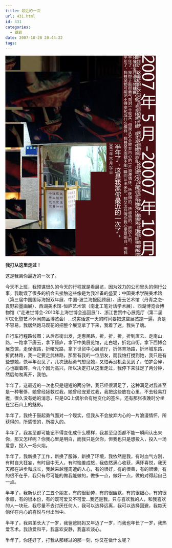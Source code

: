 ```yaml
---
title: 最近的一次
url: 431.html
id: 431
categories:
  - 做到
date: 2007-10-28 20:44:22
tags:
---
```


![](/images/attachments/month_0710/q20071028204353.jpg)  
  

**我打从这里走过！**

  
这是我离你最近的一次了。  
  
今天不上班，我预谋很久的今天的行程就是看展览，因为效力的公司里头的例行公事，我耽误了很多的机会去接触这些像是为我准备的盛宴：中国美术学院美术馆（第三届中国国际海报双年展、中国-波兰海报回顾展）、唐云艺术馆（丹青之恋-袁野彩墨画展）、西湖美术馆-恒庐艺术馆（南北工笔对话学术展）、西湖博览会博物馆（“走进世博会-2010年上海世博会巡回展”）、浙江世贸中心展览厅（第二届印文化暨艺术休闲商品博览会）…说实话这一天的时间要把这些展览跑一遍，真是不容易，我居然跑马观花的把整个展览拿了下来，我着了迷，我失了魂。  
  
自行车行程路线图：从后市街出发，走惠民路，折，折，折，折到唐云、走南山路，一路拿下唐云，拿下恒庐，拿下中美展览馆，走白堤，折北山街，拿下西博会展览馆，走保俶路，折曙光路，拿下世贸中心展览厅，折体育场路，折环城东路，折武林路，我一定要走武林路，那里有我的一位朋友，而我怕打搅到她，我只是有些想她，快半年没见了，几次鼓起勇气想见她，又怕再没机会见到了，怕梦会碎，心也跟着碎，今儿个因为高兴，所以决定打从这里走过，我停下来驻足了两分钟，然后匆匆离开，我怕。  
  
半年了，这最近的一次也只是短短的两分钟，我已经很满足了，这种满足对我甚至是一种奢侈，她曾经拯救过我，她曾经宠爱过我，我把这些放在心里，不去轻易打搅，很久没有她的消息，只是QQ上偶尔会有她变化的签名，还有那张夜晚时分坐在宝石山上的魅影。  
  
半年了，我终于鼓起勇气面对一个现实，但我从不会放弃内心的一片浪漫情怀，所获得的，所感悟的，所投入的。  
  
半年了，我甚至都可能记不得变化成什么模样，我甚至见面都不能一瞬间认出来你，那又怎样呢？你我心里是明白，而我只是欠你，但我也只是想投入，投入一场爱意，投入一场火焰。  
  
半年了，我新换了工作，新换了服饰，新换了环境，我依然是我，有时血气方刚，有时自大狂妄，有时目中无人，有时恼羞成怒，我依然满心收获，满怀喜悦，我天天都在进步和成长，我越来越懂周遭的人心，有的很好，有的很善，有的很懒，有的很不在乎，我只有尽可能的做我能做的，做多一点，做好一点，做的对得起自己一点。  
  
半年了，我新认识了三五个朋友，有的很勤劳，有的很幽默，有的很细心，有的很孝顺，有的很本份，有的既可爱又不可爱…我还是我，只与喜欢我的人，和我喜欢的人一块玩，我尽量不去讨厌任何人，我可以选择远离，我可以选择回避，我每天倘佯在内心的喜悦与付出当中。  
  
半年了，我弟弟长大了一岁，我爸爸妈妈又年迈了一岁，而我也年长了一岁，我热爱艺术，我热爱和平，我喜欢安静，我喜欢谈心。  
  
半年了，你还好了，打我从那经过的那一刻，你又在做什么呢？